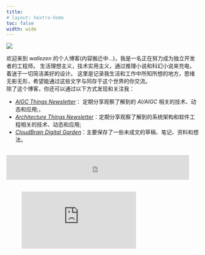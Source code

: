 ```yaml
---
title:
# layout: hextra-home
toc: false
width: wide
---
```



![](https://futurelog-1251943639.cos.accelerate.myqcloud.com/img/202403281138406.webp)

欢迎来到 *wallezen* 的个人博客(内容搬迁中...)，我是一名正在努力成为独立开发者的工程师。
生活理想主义，技术实用主义，通过推理小说和科幻小说来充电，着迷于一切简洁美好的设计。
这里是记录我生活和工作中所知所想的地方，思绪无影无形，希望能通过这些文字与同存于这个世界的你交流。
<br />
除了这个博客，你还可以通过以下方式发现和关注我：
- *[AIGC Things Newsletter](https://aigcthings.futurelog.xyz)*： 定期分享观察了解到的 *AI/AIGC* 相关的技术、动态和应用;，
- *[Architecture Things Newsletter](https://archthings.futurelog.xyz)*：定期分享观察了解到的系统架构和软件工程相关的技术、动态和应用;
- *[CloudBrain Digital Garden](https://futurelog.xyz/cloudbrain)*：主要保存了一些未成文的草稿、笔记、资料和想法。

<br />

<iframe frameborder="no" border="0" marginwidth="0" marginheight="0" width=95% height=65 src="https://i.y.qq.com/n2/m/outchain/player/index.html?songid=290873678&songtype=0"></iframe>

<br />
<br />

<figure><embed src="https://wakatime.com/share/@wallezen/11d9bb72-c0b3-42ec-ae02-96985004e265.svg"></embed></figure>









<!-- <div class="hx-mt-6 hx-mb-60" style="background-image: url('https://futurelog-1251943639.cos.accelerate.myqcloud.com/img/202403231447772.jpg'); height: 720px; width: 100%;">
</div> -->

<!--
{{< card link="/" title="" image="https://futurelog-1251943639.cos.accelerate.myqcloud.com/img/202403231447772.jpg" subtitle="" >}}


<div class="hx-mt-6 hx-mb-60" style="font-size: 2em; width: 100%; text-align: center; margin-top:10px;">
<h1>
******
</h1>
</div>

<div class="hx-mt-6 hx-mb-60 hx-h-2" style="background: radial-gradient(ellipse at 50% 80%,rgba(221,210,59,0.15),hsla(0,0%,100%,0)); font-size: 2em;  width: 100%;">
<h1>
🔥 精选文章
</h1>
</div>

{{< cards >}}
  {{< card link="/blog/markdown" title="Image Card" image="https://source.unsplash.com/featured/800x600?landscape" subtitle="Unsplash Landscape" >}}
  {{< card link="/" title="Local Image" image="/images/card-image-unprocessed.jpg" subtitle="Raw image under static directory." >}}
  {{< card link="/" title="Local Image" image="images/space.jpg" subtitle="Image under assets directory, processed by Hugo." method="Resize" options="600x q80 webp" >}}
{{< /cards >}}

<div class="hx-mt-6 hx-mb-60" style="font-size: 2em; width: 100%; text-align: center; margin-top:10px">
<h1>
******
</h1>
</div>


<div class="hx-mt-60 hx-mb-60" style="background: radial-gradient(ellipse at 50% 80%,rgba(221,210,59,0.15),hsla(0,0%,100%,0)); font-size: 2em; width: 100%; ">
<h1>
🏗️ 近期项目
</h1>
</div>

{{< cards >}}
  {{< card link="/blog/markdown" title="Image Card" image="https://source.unsplash.com/featured/800x600?landscape" subtitle="Unsplash Landscape" >}}
  {{< card link="/" title="Local Image" image="/images/card-image-unprocessed.jpg" subtitle="Raw image under static directory." >}}
  {{< card link="/" title="Local Image" image="images/space.jpg" subtitle="Image under assets directory, processed by Hugo." method="Resize" options="600x q80 webp" >}}
{{< /cards >}} -->

